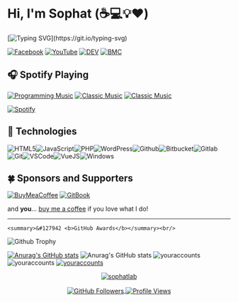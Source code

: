 
# Hi, I'm Sophat (:coffee::computer::bulb::heart:)

[![Typing SVG](https://readme-typing-svg.herokuapp.com?font=comfortaa&color=d42932&size=24&width=500&lines=Hello+!!+I+am+Sophat,I'm+from+Cambodia+;also+a+Developer+from+TURBOTECH;Nice+to+meet+you...)](https://git.io/typing-svg)

[![Facebook](https://img.shields.io/badge/Facebook-%231877F2.svg?&style=flat-square&logo=facebook&logoColor=white)](https://facebook.com/nintreapage) [![YouTube](https://img.shields.io/badge/YouTube-%23FF0000.svg?&style=flat-square&logo=youtube&logoColor=white)](https://youtube.com/Ahphnek3) [![DEV](https://img.shields.io/badge/DEV-%23000000.svg?&style=flat-square&logo=dev.to&logoColor=white)](https://dev.to/sophatleat) [![BMC](https://img.shields.io/badge/BuyMeaCoffee-%23FFDD00.svg?&style=flat-square&logo=buy-me-a-coffee&logoColor=black)](https://bmc.xyz/sophat)

## 🎧 Spotify Playing

[![Programming Music](https://img.shields.io/badge/Programming%20Music-%231DB954.svg?&style=flat-square&logo=spotify&logoColor=white)](https://open.spotify.com/playlist/1FWq5Cu05LmtSHgFEXRnZO?si=FozGJF9nRXq2wTv_JpN2wQ) [![Classic Music](https://img.shields.io/badge/KPOP%20Music-%231DB954.svg?&style=flat-square&logo=spotify&logoColor=white)](https://open.spotify.com/playlist/5TNuvf8y7Y3QLXsNaIYCYX?si=dd7ab7a243904342) [![Classic Music](https://img.shields.io/badge/PPOP%20Music-%231DB954.svg?&style=flat-square&logo=spotify&logoColor=white)](https://open.spotify.com/track/6jUQ3jynYE1zTjXfipjS62?si=22175be6167040fb)

[![Spotify](https://readme-spotify.warengonzaga.com/api/spotify)](https://open.spotify.com/user/erufrsyi5ok94iw22o3060jfc)

## 🔧 Technologies

![HTML5](https://img.icons8.com/color/30/html-5.png)![JavaScript](https://img.icons8.com/color/30/javascript.png)![PHP](https://img.icons8.com/color/30/php.png)![WordPress](https://img.icons8.com/color/30/wordpress.png)![Github](https://img.icons8.com/material-outlined/30/github.png)![Bitbucket](https://img.icons8.com/color/30/bitbucket.png)![Gitlab](https://img.icons8.com/color/30/gitlab.png)![Git](https://img.icons8.com/color/30/git.png)![VSCode](https://img.icons8.com/color/30/visual-studio-code-2019.png)![VueJS](https://img.icons8.com/color/30/vue-js.png)![Windows](https://img.icons8.com/color/30/windows-10.png)


## 🍀 Sponsors and Supporters

[![BuyMeaCoffee](https://wrngnz.ga/badge-buymeacoffee)](https://buymeacoff.ee/sophat) [![GitBook](https://wrngnz.ga/badge-gitbook)](https://app.gitbook.com/@sophat) 

and **you**... [buy me a coffee](https://bmc.xyz/sophat) if you love what I do!

---





    <summary>&#127942 <b>GitHub Awards</b></summary><br/>

![Github Trophy](https://github-profile-trophy.vercel.app/?username=youraccounts)



    
[![Anurag's GitHub stats](https://github-readme-stats.vercel.app/api?username=youraccounts)](https://github.com/anuraghazra/github-readme-stats) ![Anurag's GitHub stats](https://github-readme-stats.vercel.app/api?username=youraccounts&show_icons=true&theme=radical)
<img src="https://github-readme-stats.vercel.app/api?username=youraccounts&show_icons=true&locale=en" alt="youraccounts" /><img src="https://github-readme-streak-stats.herokuapp.com/?user=youraccounts&" alt="youraccounts" />
    <a href="https://github.com/ryo-ma/github-profile-trophy">  <img src="https://github-profile-trophy.vercel.app/?username=youraccounts&&row=2&column=4&margin-w=5&margin-h=5&no-bg=false&no-frame=true&title=MultiLanguage,LongTimeUser,AncientUser,Stars,Followers,Repositories,Issue,PullRequest" alt="youraccounts"/></a>


<p align="center">
<a href="https://twitter.com/sophatlab" target="blank"><img src="https://img.shields.io/twitter/follow/sophatlab?logo=twitter&style=for-the-badge" alt="sophatlab" /></a>  
</p>

<p align="center">
<a href="https://github.com/youraccounts" target="blank"> <img align="center" src="https://img.shields.io/github/followers/youraccounts?label=GitHub%20Followers&&style=plastic" alt="GitHub Followers" />  </a>
<a href="https://github.com/youraccounts" target="blank"> <img align="center" src="https://komarev.com/ghpvc/?username=doggy8088&label=Profile%20Views&color=0e75b6&style=plastic" alt="Profile Views" />  </a>
</p>

